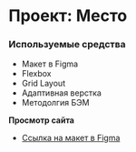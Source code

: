 # Проект: Место

### Используемые средства

* Макет в Figma
* Flexbox
* Grid Layout
* Адаптивная верстка
* Методолгия БЭМ

**Просмотр сайта**

* [Ссылка на макет в Figma](https://choonli.github.io/mesto-project/)